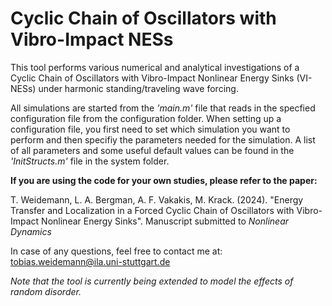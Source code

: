 # Cyclic Chain of Oscillators with Vibro-Impact NESs

This tool performs various numerical and analytical investigations of a Cyclic Chain of Oscillators with Vibro-Impact Nonlinear Energy Sinks (VI-NESs) under harmonic standing/traveling wave forcing.

All simulations are started from the _'main.m'_ file that reads in the specfied configuration file from the configuration folder. When setting up a configuration file, you first need to set which simulation you want to perform and then specifiy the parameters needed for the simulation. A list of all parameters and some useful default values can be found in the _'InitStructs.m'_ file in the system folder.

**If you are using the code for your own studies, please refer to the paper:**

T. Weidemann, L. A. Bergman, A. F. Vakakis, M. Krack. (2024). "Energy Transfer and Localization in a Forced Cyclic Chain of Oscillators with Vibro-Impact Nonlinear Energy Sinks". Manuscript submitted to _Nonlinear Dynamics_

In case of any questions, feel free to contact me at: tobias.weidemann@ila.uni-stuttgart.de


_Note that the tool is currently being extended to model the effects of random disorder._
